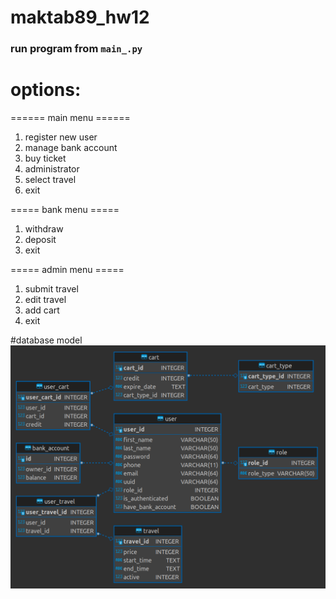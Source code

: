 # maktab89_hw12

### run program from `main_.py`

# options:
====== main menu ======
1. register new user
2. manage bank account
3. buy ticket
4. administrator
5. select travel
0. exit

===== bank menu =====
1. withdraw
2. deposit
0. exit

===== admin menu =====
1. submit travel
2. edit travel
3. add cart
0. exit

#database model
![database_model.png](database_model.png)